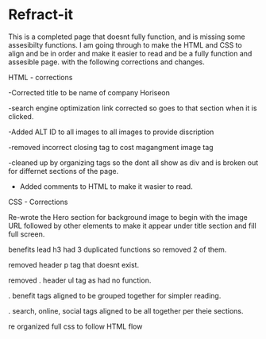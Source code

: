 # Refract-it

This is a completed page that doesnt fully function, and is missing some assesibilty functions. I am going through to make the HTML and CSS to align and be in order and make it easier to read and be a fully function and assesible page. with the following corrections and changes.

HTML - corrections

-Corrected title to be name of company Horiseon

-search engine optimization link corrected so goes to that section when it is clicked. 

-Added ALT ID to all images to all images to provide discription

-removed incorrect closing tag to cost magangment image tag

-cleaned up by organizing tags so the dont all show as div and is broken out for differnet sections of the page.

- Added comments to HTML to make it wasier to read.

CSS - Corrections

Re-wrote the Hero section for background image to begin with the image URL
followed by other elements to make it appear under title section and fill full screen.

benefits lead h3 had 3 duplicated functions so removed 2 of them.

removed header p tag that doesnt exist.

removed . header ul tag as had no function.

. benefit tags aligned to be grouped together for simpler reading.

. search, online, social tags aligned to be all together per theie sections.

re organized full css to follow HTML flow
